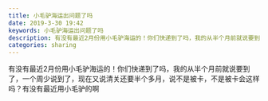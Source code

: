 ```yaml
---
title: 小毛驴海运出问题了吗
date: 2019-3-30 19:42
keywords: 小毛驴海运出问题了吗
description: 有没有最近2月份用小毛驴海运的！你们快递到了吗，我的从半个月前就说要到了，一个周少说到了，现在又说清关还要半个多月，说不是被卡，不是被卡会这样吗？有没有最近用小毛驴的啊
categories: sharing
---
```

<td class="t_f" id="postmessage_3350850">

有没有最近2月份用小毛驴海运的！你们快递到了吗，我的从半个月前就说要到了，一个周少说到了，现在又说清关还要半个多月，说不是被卡，不是被卡会这样吗？有没有最近用小毛驴的啊<br/>
</td>
